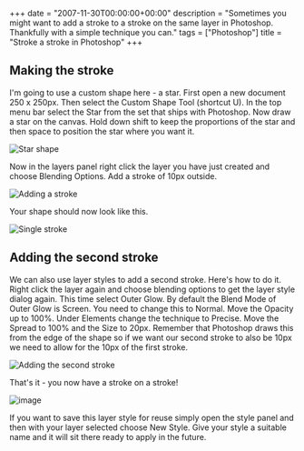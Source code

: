 +++
date = "2007-11-30T00:00:00+00:00"
description = "Sometimes you might want to add a stroke to a stroke on the same layer in Photoshop. Thankfully with a simple technique you can."
tags = ["Photoshop"]
title = "Stroke a stroke in Photoshop"
+++

## Making the stroke

I'm going to use a custom shape here - a star. First open a new document 250 x
250px. Then select the Custom Shape Tool (shortcut U). In the top menu bar
select the Star from the set that ships with Photoshop. Now draw a star on the
canvas. Hold down shift to keep the proportions of the star and then space to
position the star where you want it.

![Star shape][1]

Now in the layers panel right click the layer you have just created and choose
Blending Options. Add a stroke of 10px outside.

![Adding a stroke][2]

Your shape should now look like this.

![Single stroke][3]

## Adding the second stroke

We can also use layer styles to add a second stroke. Here's how to do it. Right
click the layer again and choose blending options to get the layer style dialog
again. This time select Outer Glow. By default the Blend Mode of Outer Glow is
Screen. You need to change this to Normal. Move the Opacity up to 100%. Under
Elements change the technique to Precise. Move the Spread to 100% and the Size
to 20px. Remember that Photoshop draws this from the edge of the shape so if we
want our second stroke to also be 10px we need to allow for the 10px of the
first stroke.

![Adding the second stroke][4]

That's it - you now have a stroke on a stroke!

![image][5]

If you want to save this layer style for reuse simply open the style panel and
then with your layer selected choose New Style. Give your style a suitable name
and it will sit there ready to apply in the future.

[1]: /images/articles/star_stroke_1.png
[2]: /images/articles/star_stroke_2.png
[3]: /images/articles/star_stroke.png
[4]: /images/articles/star_stroke_3.png
[5]: /images/articles/double_stroke.png
